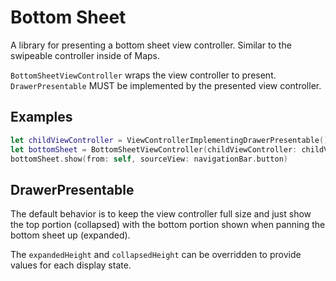# Bottom Sheet

A library for presenting a bottom sheet view controller. Similar to the swipeable controller inside of Maps.

`BottomSheetViewController` wraps the view controller to present.
`DrawerPresentable` MUST be implemented by the presented view controller.

## Examples

```swift
let childViewController = ViewControllerImplementingDrawerPresentable()
let bottomSheet = BottomSheetViewController(childViewController: childViewController, customHeaderSpacing: 0)
bottomSheet.show(from: self, sourceView: navigationBar.button)
```

## DrawerPresentable

The default behavior is to keep the view controller full size and just show the top portion (collapsed) with the bottom portion shown when panning the bottom sheet up (expanded).

The `expandedHeight` and `collapsedHeight` can be overridden to provide values for each display state.

